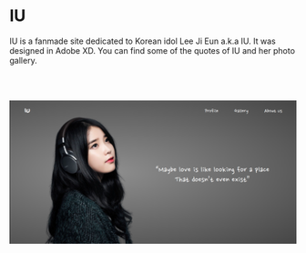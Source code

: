 # IU

IU is a fanmade site dedicated to Korean idol Lee Ji Eun a.k.a IU. It was designed in Adobe XD. You can find some of the quotes of IU and her photo gallery.

<br>
<br>

![IU Website](./images/iu-website.png)
